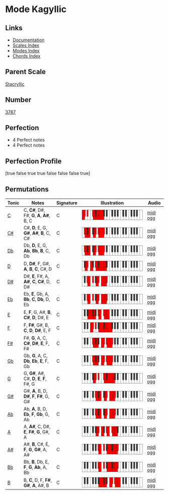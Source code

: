 # Mode Kagyllic

## Links

- [Documentation](index.md)
- [Scales Index](Scales.md)
- [Modes Index](Modes.md)
- [Chords Index](Chords.md)

## Parent Scale

[Stacryllic](ScaleStacryllic.md)

## Number

[3787](https://ianring.com/musictheory/scales/3787)

## Perfection

- 4 Perfect notes
- 4 Perfect notes

## Perfection Profile

[true false true true false false false true]

## Permutations

| Tonic | Notes | Signature | Illustration | Audio |
|-------|-------|-----------|--------------|-------|
| [C](ModeCNaturalKagyllic.md) | C, **C#**, D#, F#, **G**, **A**, **A#**, B, C | C | ![CNaturalKagyllic](ModeCNaturalKagyllic.png) | [midi](ModeCNaturalKagyllic.mid) [ogg](ModeCNaturalKagyllic.ogg) |
| [C#](ModeCSharpKagyllic.md) | C#, **D**, E, G, **G#**, **A#**, **B**, C, C# | C | ![CSharpKagyllic](ModeCSharpKagyllic.png) | [midi](ModeCSharpKagyllic.mid) [ogg](ModeCSharpKagyllic.ogg) |
| [Db](ModeDFlatKagyllic.md) | Db, **D**, E, G, **Ab**, **Bb**, **B**, C, Db | C | ![DFlatKagyllic](ModeDFlatKagyllic.png) | [midi](ModeDFlatKagyllic.mid) [ogg](ModeDFlatKagyllic.ogg) |
| [D](ModeDNaturalKagyllic.md) | D, **D#**, F, G#, **A**, **B**, **C**, C#, D | C | ![DNaturalKagyllic](ModeDNaturalKagyllic.png) | [midi](ModeDNaturalKagyllic.mid) [ogg](ModeDNaturalKagyllic.ogg) |
| [D#](ModeDSharpKagyllic.md) | D#, **E**, F#, A, **A#**, **C**, **C#**, D, D# | C | ![DSharpKagyllic](ModeDSharpKagyllic.png) | [midi](ModeDSharpKagyllic.mid) [ogg](ModeDSharpKagyllic.ogg) |
| [Eb](ModeEFlatKagyllic.md) | Eb, **E**, Gb, A, **Bb**, **C**, **Db**, D, Eb | C | ![EFlatKagyllic](ModeEFlatKagyllic.png) | [midi](ModeEFlatKagyllic.mid) [ogg](ModeEFlatKagyllic.ogg) |
| [E](ModeENaturalKagyllic.md) | E, **F**, G, A#, **B**, **C#**, **D**, D#, E | C | ![ENaturalKagyllic](ModeENaturalKagyllic.png) | [midi](ModeENaturalKagyllic.mid) [ogg](ModeENaturalKagyllic.ogg) |
| [F](ModeFNaturalKagyllic.md) | F, **F#**, G#, B, **C**, **D**, **D#**, E, F | C | ![FNaturalKagyllic](ModeFNaturalKagyllic.png) | [midi](ModeFNaturalKagyllic.mid) [ogg](ModeFNaturalKagyllic.ogg) |
| [F#](ModeFSharpKagyllic.md) | F#, **G**, A, C, **C#**, **D#**, **E**, F, F# | C | ![FSharpKagyllic](ModeFSharpKagyllic.png) | [midi](ModeFSharpKagyllic.mid) [ogg](ModeFSharpKagyllic.ogg) |
| [Gb](ModeGFlatKagyllic.md) | Gb, **G**, A, C, **Db**, **Eb**, **E**, F, Gb | C | ![GFlatKagyllic](ModeGFlatKagyllic.png) | [midi](ModeGFlatKagyllic.mid) [ogg](ModeGFlatKagyllic.ogg) |
| [G](ModeGNaturalKagyllic.md) | G, **G#**, A#, C#, **D**, **E**, **F**, F#, G | C | ![GNaturalKagyllic](ModeGNaturalKagyllic.png) | [midi](ModeGNaturalKagyllic.mid) [ogg](ModeGNaturalKagyllic.ogg) |
| [G#](ModeGSharpKagyllic.md) | G#, **A**, B, D, **D#**, **F**, **F#**, G, G# | C | ![GSharpKagyllic](ModeGSharpKagyllic.png) | [midi](ModeGSharpKagyllic.mid) [ogg](ModeGSharpKagyllic.ogg) |
| [Ab](ModeAFlatKagyllic.md) | Ab, **A**, B, D, **Eb**, **F**, **Gb**, G, Ab | C | ![AFlatKagyllic](ModeAFlatKagyllic.png) | [midi](ModeAFlatKagyllic.mid) [ogg](ModeAFlatKagyllic.ogg) |
| [A](ModeANaturalKagyllic.md) | A, **A#**, C, D#, **E**, **F#**, **G**, G#, A | C | ![ANaturalKagyllic](ModeANaturalKagyllic.png) | [midi](ModeANaturalKagyllic.mid) [ogg](ModeANaturalKagyllic.ogg) |
| [A#](ModeASharpKagyllic.md) | A#, **B**, C#, E, **F**, **G**, **G#**, A, A# | C | ![ASharpKagyllic](ModeASharpKagyllic.png) | [midi](ModeASharpKagyllic.mid) [ogg](ModeASharpKagyllic.ogg) |
| [Bb](ModeBFlatKagyllic.md) | Bb, **B**, Db, E, **F**, **G**, **Ab**, A, Bb | C | ![BFlatKagyllic](ModeBFlatKagyllic.png) | [midi](ModeBFlatKagyllic.mid) [ogg](ModeBFlatKagyllic.ogg) |
| [B](ModeBNaturalKagyllic.md) | B, **C**, D, F, **F#**, **G#**, **A**, A#, B | C | ![BNaturalKagyllic](ModeBNaturalKagyllic.png) | [midi](ModeBNaturalKagyllic.mid) [ogg](ModeBNaturalKagyllic.ogg) |
